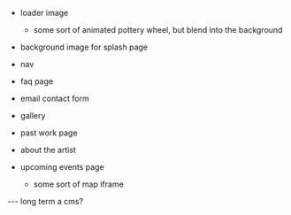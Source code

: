 - loader image
    - some sort of animated pottery wheel, but blend into the background

- background image for splash page
- nav
- faq page
- email contact form
- gallery
- past work page
- about the artist
- upcoming events page
    - some sort of map iframe

--- long term
a cms?